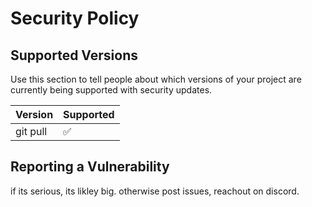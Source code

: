 # Security Policy

## Supported Versions

Use this section to tell people about which versions of your project are
currently being supported with security updates.

| Version | Supported          |
| ------- | ------------------ |
| git pull   | :white_check_mark: |

## Reporting a Vulnerability

if its serious, its likley big. otherwise post issues, reachout on discord.

